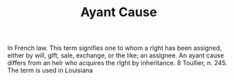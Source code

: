---
title: Ayant Cause
letter: A
permalink: "/definitions/ayant-cause.html"
body: In French law. This term signifies one to whom a rlght has been assigned, either
  by will, glft, sale, exchange, or the like; an asslgnee. An ayant cause differs
  from an helr who acquires the rlght by inheritance. 8 Toullier, n. 245. The term
  is used in Louisiana
published_at: '2018-07-07'
source: Black's Law Dictionary
layout: post
---